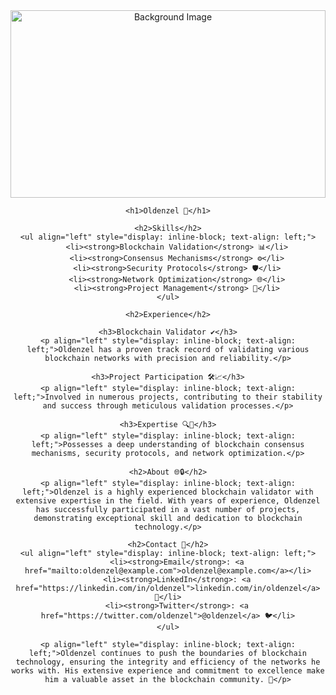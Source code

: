 <div align="center">
    <!-- Background Image -->
    <img src="background-image-url.jpg" alt="Background Image" width="100%" style="max-height: 300px; object-fit: cover;">

    <h1>Oldenzel 🚀</h1>

    <h2>Skills</h2>
    <ul align="left" style="display: inline-block; text-align: left;">
        <li><strong>Blockchain Validation</strong> 📊</li>
        <li><strong>Consensus Mechanisms</strong> ⚙️</li>
        <li><strong>Security Protocols</strong> 🛡️</li>
        <li><strong>Network Optimization</strong> 🌐</li>
        <li><strong>Project Management</strong> 📅</li>
    </ul>

    <h2>Experience</h2>

    <h3>Blockchain Validator ✔️</h3>
    <p align="left" style="display: inline-block; text-align: left;">Oldenzel has a proven track record of validating various blockchain networks with precision and reliability.</p>

    <h3>Project Participation 🛠️📈</h3>
    <p align="left" style="display: inline-block; text-align: left;">Involved in numerous projects, contributing to their stability and success through meticulous validation processes.</p>

    <h3>Expertise 🔍🔗</h3>
    <p align="left" style="display: inline-block; text-align: left;">Possesses a deep understanding of blockchain consensus mechanisms, security protocols, and network optimization.</p>

    <h2>About 🌐🔒</h2>
    <p align="left" style="display: inline-block; text-align: left;">Oldenzel is a highly experienced blockchain validator with extensive expertise in the field. With years of experience, Oldenzel has successfully participated in a vast number of projects, demonstrating exceptional skill and dedication to blockchain technology.</p>

    <h2>Contact 📧</h2>
    <ul align="left" style="display: inline-block; text-align: left;">
        <li><strong>Email</strong>: <a href="mailto:oldenzel@example.com">oldenzel@example.com</a></li>
        <li><strong>LinkedIn</strong>: <a href="https://linkedin.com/in/oldenzel">linkedin.com/in/oldenzel</a> 🔗</li>
        <li><strong>Twitter</strong>: <a href="https://twitter.com/oldenzel">@oldenzel</a> 🐦</li>
    </ul>

    <p align="left" style="display: inline-block; text-align: left;">Oldenzel continues to push the boundaries of blockchain technology, ensuring the integrity and efficiency of the networks he works with. His extensive experience and commitment to excellence make him a valuable asset in the blockchain community. 🌟</p>
</div>
